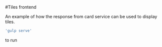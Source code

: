 #Tiles frontend

An example of how the response from card service can be used to display tiles. 

```bash
'gulp serve' 
```

to run
